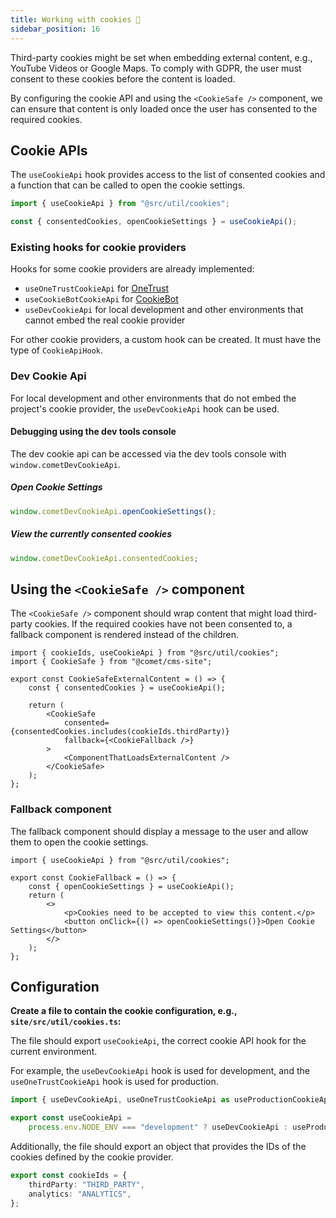 ```yaml
---
title: Working with cookies 🍪
sidebar_position: 16
---
```


Third-party cookies might be set when embedding external content, e.g., YouTube Videos or Google Maps.
To comply with GDPR, the user must consent to these cookies before the content is loaded.

By configuring the cookie API and using the `<CookieSafe />` component, we can ensure that content is only loaded once the user has consented to the required cookies.

## Cookie APIs

The `useCookieApi` hook provides access to the list of consented cookies and a function that can be called to open the cookie settings.

```ts
import { useCookieApi } from "@src/util/cookies";

const { consentedCookies, openCookieSettings } = useCookieApi();
```

### Existing hooks for cookie providers

Hooks for some cookie providers are already implemented:

-   `useOneTrustCookieApi` for [OneTrust](https://www.onetrust.com/)
-   `useCookieBotCookieApi` for [CookieBot](https://www.cookiebot.com/)
-   `useDevCookieApi` for local development and other environments that cannot embed the real cookie provider

For other cookie providers, a custom hook can be created. It must have the type of `CookieApiHook`.

### Dev Cookie Api

For local development and other environments that do not embed the project's cookie provider, the `useDevCookieApi` hook can be used.

#### Debugging using the dev tools console

The dev cookie api can be accessed via the dev tools console with `window.cometDevCookieApi`.

##### Open Cookie Settings

```js
window.cometDevCookieApi.openCookieSettings();
```

##### View the currently consented cookies

```js
window.cometDevCookieApi.consentedCookies;
```

## Using the `<CookieSafe />` component

The `<CookieSafe />` component should wrap content that might load third-party cookies.
If the required cookies have not been consented to, a fallback component is rendered instead of the children.

```tsx
import { cookieIds, useCookieApi } from "@src/util/cookies";
import { CookieSafe } from "@comet/cms-site";

export const CookieSafeExternalContent = () => {
    const { consentedCookies } = useCookieApi();

    return (
        <CookieSafe
            consented={consentedCookies.includes(cookieIds.thirdParty)}
            fallback={<CookieFallback />}
        >
            <ComponentThatLoadsExternalContent />
        </CookieSafe>
    );
};
```

### Fallback component

The fallback component should display a message to the user and allow them to open the cookie settings.

```tsx
import { useCookieApi } from "@src/util/cookies";

export const CookieFallback = () => {
    const { openCookieSettings } = useCookieApi();
    return (
        <>
            <p>Cookies need to be accepted to view this content.</p>
            <button onClick={() => openCookieSettings()}>Open Cookie Settings</button>
        </>
    );
};
```

## Configuration

**Create a file to contain the cookie configuration, e.g., `site/src/util/cookies.ts`:**

The file should export `useCookieApi`, the correct cookie API hook for the current environment.

For example, the `useDevCookieApi` hook is used for development, and the `useOneTrustCookieApi` hook is used for production.

```ts
import { useDevCookieApi, useOneTrustCookieApi as useProductionCookieApi } from "@comet/cms-site";

export const useCookieApi =
    process.env.NODE_ENV === "development" ? useDevCookieApi : useProductionCookieApi;
```

Additionally, the file should export an object that provides the IDs of the cookies defined by the cookie provider.

```ts
export const cookieIds = {
    thirdParty: "THIRD_PARTY",
    analytics: "ANALYTICS",
};
```
